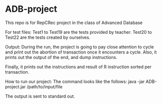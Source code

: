 # ADB-project
This repo is for RepCRec project in the class of Advanced Database 

For test files:
Test1 to Test19 are the tests provided by teacher.
Test20 to Test22 are the tests created by ourselves.

Output:
During the run, the project is going to pay close attention to cycle and print out the abortion of
transaction once it encounters a cycle. Also, it prints out the output of the end, and dump
instructions.

Finally, it prints out the instructions and result of R instruction sorted per transaction.

How to run our project:
The command looks like the follows:
java -jar ADB-project.jar /path/to/input/file

The output is sent to standard out.